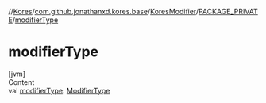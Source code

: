 //[Kores](../../../index.md)/[com.github.jonathanxd.kores.base](../../index.md)/[KoresModifier](../index.md)/[PACKAGE_PRIVATE](index.md)/[modifierType](modifier-type.md)



# modifierType  
[jvm]  
Content  
val [modifierType](modifier-type.md): [ModifierType](../../-modifier-type/index.md)  



